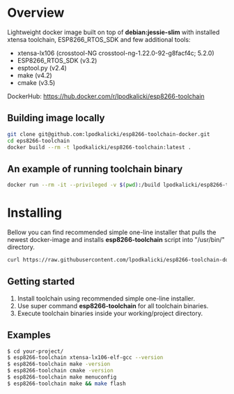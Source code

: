 # Overview

Lightweight docker image built on top of **debian:jessie-slim** with installed xtensa toolchain, ESP8266_RTOS_SDK and few additional tools:
* xtensa-lx106 (crosstool-NG crosstool-ng-1.22.0-92-g8facf4c; 5.2.0)
* ESP8266_RTOS_SDK (v3.2)
* esptool.py (v2.4)
* make (v4.2)
* cmake (v3.5)

DockerHub: https://hub.docker.com/r/lpodkalicki/esp8266-toolchain

## Building image locally

```bash
git clone git@github.com:lpodkalicki/esp8266-toolchain-docker.git
cd eps8266-toolchain
docker build --rm -t lpodkalicki/esp8266-toolchain:latest .
```

## An example of running toolchain binary

```bash
docker run --rm -it --privileged -v $(pwd):/build lpodkalicki/esp8266-toolchain xtensa-lx106-elf-gcc --version
```

# Installing

Bellow you can find recommended simple one-line installer that pulls the newest docker-image and installs **esp8266-toolchain** script into "/usr/bin/" directory.

```bash
curl https://raw.githubusercontent.com/lpodkalicki/esp8266-toolchain-docker/master/install.sh | bash -s --
```

## Getting started

1. Install toolchain using recommended simple one-line installer.
2. Use super command **esp8266-toolchain** for all toolchain binaries. 
3. Execute toolchain binaries inside your working/project directory. 

## Examples

```bash
$ cd your-project/
$ esp8266-toolchain xtensa-lx106-elf-gcc --version
$ esp8266-toolchain make -version
$ esp8266-toolchain cmake -version
$ esp8266-toolchain make menuconfig
$ esp8266-toolchain make && make flash
```
